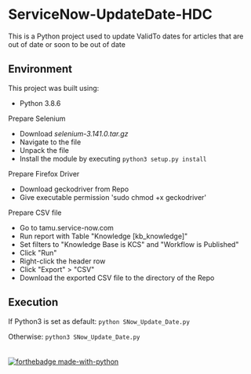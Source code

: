 # ServiceNow-UpdateDate-HDC
This is a Python project used to update ValidTo dates for articles that are out of date or soon to be out of date

## Environment
This project was built using:
- Python 3.8.6

Prepare Selenium
- Download *selenium-3.141.0.tar.gz*
- Navigate to the file
- Unpack the file
- Install the module by executing `python3 setup.py install`

Prepare Firefox Driver
- Download geckodriver from Repo
- Give executable permission 'sudo chmod +x geckodriver'

Prepare CSV file
- Go to tamu.service-now.com
- Run report with Table "Knowledge [kb_knowledge]"
- Set filters to "Knowledge Base is KCS" and "Workflow is Published"
- Click "Run"
- Right-click the header row
- Click "Export" > "CSV"
- Download the exported CSV file to the directory of the Repo

## Execution
If Python3 is set as default:
`python SNow_Update_Date.py`

Otherwise:
`python3 SNow_Update_Date.py`
<br />
<br />
<br />
[![forthebadge made-with-python](http://ForTheBadge.com/images/badges/made-with-python.svg)](https://www.python.org/)
